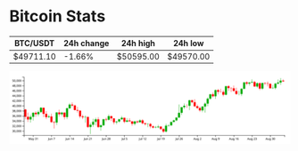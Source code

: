 # Bitcoin Stats

BTC/USDT|24h change|24h high|24h low|
|---|---|---|---|
|$49711.10|-1.66%|$50595.00|$49570.00|

<img src="./chart.svg">
